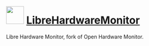 ﻿# <img src="https://cdn.jsdelivr.net/gh/chtof/chocolatey-packages/automatic/libre-hardware-monitor/librehardwaremonitor.png" width="48" height="48"/> [LibreHardwareMonitor](https://chocolatey.org/packages/librehardwaremonitor)

Libre Hardware Monitor, fork of Open Hardware Monitor.